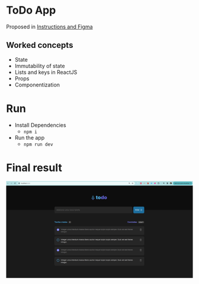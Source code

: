# ToDo App
Proposed in [Instructions and Figma](https://efficient-sloth-d85.notion.site/Desafio-01-Praticando-os-conceitos-do-ReactJS-91fd63dd1a5b4a2796152de293ec1074)

## Worked concepts
- State
- Immutability of state
- Lists and keys in ReactJS
- Props
- Componentization

# Run
- Install Dependencies
  - `npm i`
- Run the app
  - `npm run dev`

# Final result
![Result](/assignments/01-todo-app/result.png "Final result")

